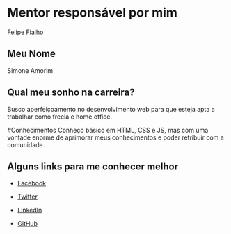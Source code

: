 # Mentor responsável por mim

[Felipe Fialho](/profiles/mentors/profiles/felipe_fialho.md)

## Meu Nome

Simone Amorim

## Qual meu sonho na carreira?

Busco aperfeiçoamento no desenvolvimento web para que esteja apta a trabalhar como freela e home office.

#Conhecimentos
Conheço básico em HTML, CSS e JS, mas com uma vontade enorme de aprimorar meus conhecimentos e poder retribuir com a comunidade.

## Alguns links para me conhecer melhor

- [Facebook](https://www.facebook.com/simone.amorim.33)

- [Twitter](https://twitter.com/samorim02)

- [LinkedIn](https://www.linkedin.com/in/simone-amorim-311a3a87)

- [GitHub](https://github.com/simoneas02)
